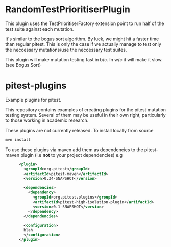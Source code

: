# RandomTestPrioritiserPlugin

This plugin uses the TestPrioritiserFactory extension point to run half of the test suite against each mutation.

It's similar to the bogus sort algorithm. By luck, we might hit a faster time than regular pitest. This is only the case if we actually manage to test only the neccessary mutations/use the neccessary test suites.

This plugin will make mutation testing fast in b/c. In w/c it will make it slow. (see Bogus Sort)

# pitest-plugins

Example plugins for pitest.

This repository contains examples of creating plugins for the pitest mutation testing system. Several of them may be useful in their own right, particularly to those working in academic research.

These plugins are not currently released. To install locally from source

```bash
mvn install
```

To use these plugins via maven add them as dependencies to the pitest-maven plugin (i.e **not** to your project dependencies) e.g

```xml
      <plugin>
        <groupId>org.pitest</groupId>
        <artifactId>pitest-maven</artifactId>
        <version>0.34-SNAPSHOT</version>

        <dependencies>
          <dependency>
            <groupId>org.pitest.plugins</groupId>
            <artifactId>pitest-high-isolation-plugin</artifactId>
            <version>0.1-SNAPSHOT</version>
          </dependency>
        </dependencies>

        <configuration>
		blah
        </configuration>
      </plugin>
```

